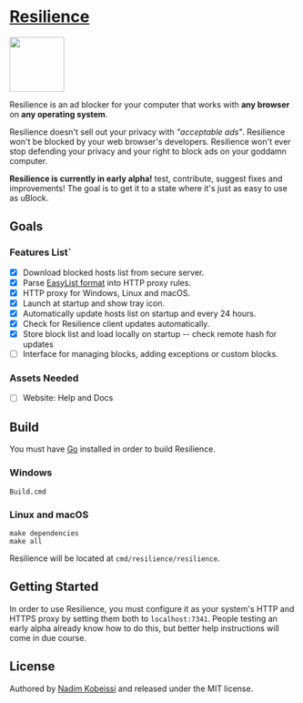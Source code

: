# [Resilience](https://resilienceblocker.info)
<img src="https://raw.githubusercontent.com/kaepora/resilience/master/assets/icon/icon.png" height="96" />

Resilience is an ad blocker for your computer that works with **any browser** on **any operating system**.

Resilience doesn't sell out your privacy with *"acceptable ads"*. Resilience won't be blocked by your web browser's developers. Resilience won't ever stop defending your privacy and your right to block ads on your goddamn computer.

**Resilience is currently in early alpha!** test, contribute, suggest fixes and improvements! The goal is to get it to a state where it's just as easy to use as uBlock.

## Goals 
### Features List`
- [x] Download blocked hosts list from secure server.
- [X] Parse [EasyList format](https://adblockplus.org/filter-cheatsheet) into HTTP proxy rules.
- [X] HTTP proxy for Windows, Linux and macOS.
- [x] Launch at startup and show tray icon.
- [x] Automatically update hosts list on startup and every 24 hours.
- [x] Check for Resilience client updates automatically.
- [x] Store block list and load locally on startup -- check remote hash for updates
- [ ] Interface for managing blocks, adding exceptions or custom blocks.

### Assets Needed
- [ ] Website: Help and Docs

## Build
You must have [Go](https://golang.org) installed in order to build Resilience.

### Windows
```
Build.cmd
```

### Linux and macOS
```
make dependencies
make all
```

Resilience will be located at `cmd/resilience/resilience`.

## Getting Started
In order to use Resilience, you must configure it as your system's HTTP and HTTPS proxy by setting them both to `localhost:7341`. People testing an early alpha already know how to do this, but better help instructions will come in due course.

## License
Authored by [Nadim Kobeissi](https://nadim.computer) and released under the MIT license.
